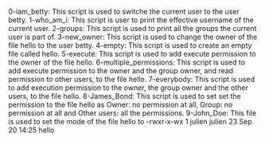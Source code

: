 0-iam_betty: This script is used to switche the current user to the user betty.
1-who_am_i: This script is user to print the effective username of the current user.
2-groups: This script is used to print all the groups the current user is part of.
3-new_owner: This script is used to change the owner of the file hello to the user betty.
4-empty: This script is used to create an empty file called hello.
5-execute: This script is used to add execute permission to the owner of the file hello.
6-multiple_permissions: This script is used to add execute permission to the owner and the group owner, and read permission to other users, to the file hello.
7-everybody: This script is used to add execution permission to the owner, the group owner and the other users, to the file hello.
8-James_Bond: This script is used to set set the permission to the file hello as Owner: no permission at all, Group: no permission at all and Other users: all the permissions.
9-John_Doe: This file is used to set the mode of the file hello to -rwxr-x-wx 1 julien julien 23 Sep 20 14:25 hello

